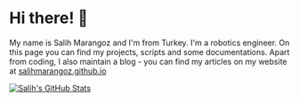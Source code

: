 # Hi there! :wave: 

My name is Salih Marangoz and I'm from Turkey. I'm a robotics engineer. On this page you can find my projects, scripts and some documentations. Apart from coding, I also maintain a blog - you can find my articles on my website at [salihmarangoz.github.io](salihmarangoz.github.io)

<a href="https://github.com/salihmarangoz">
  <img align="center" src="https://github-readme-stats.vercel.app/api?username=salihmarangoz&show_icons=true&line_height=27&count_private=true&title_color=ffffff&text_color=c9cacc&icon_color=2bbc8a&bg_color=1d1f21" alt="Salih's GitHub Stats" />
</a>

